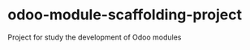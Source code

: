 odoo-module-scaffolding-project
===============================

Project for study the development of Odoo modules 
